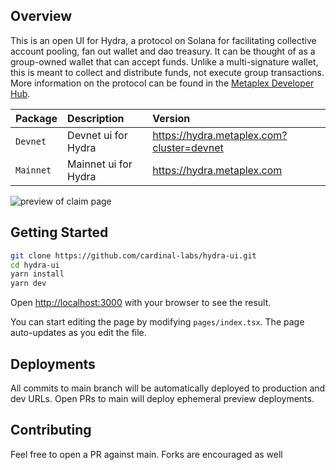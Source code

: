 ## Overview

This is an open UI for Hydra, a protocol on Solana for facilitating collective account pooling, fan out wallet and dao treasury. It can be thought of as a group-owned wallet that can accept funds. Unlike a multi-signature wallet, this is meant to collect and distribute funds, not execute group transactions. More information on the protocol can be found in the [Metaplex Developer Hub](https://developers.metaplex.com/hydra).

| Package   | Description          | Version                       |
| :-------- | :------------------- | :---------------------------- |
| `Devnet`  | Devnet ui for Hydra  | https://hydra.metaplex.com?cluster=devnet |
| `Mainnet` | Mainnet ui for Hydra | https://hydra.metaplex.com    |

![preview of claim page](https://github.com/user-attachments/assets/76d17dd5-b46b-4132-9eaf-4d25b133b959)


## Getting Started

```bash
git clone https://github.com/cardinal-labs/hydra-ui.git
cd hydra-ui
yarn install
yarn dev
```

Open [http://localhost:3000](http://localhost:3000) with your browser to see the result.

You can start editing the page by modifying `pages/index.tsx`. The page auto-updates as you edit the file.

## Deployments

All commits to main branch will be automatically deployed to production and dev URLs. Open PRs to main will deploy ephemeral preview deployments.

## Contributing

Feel free to open a PR against main. Forks are encouraged as well
